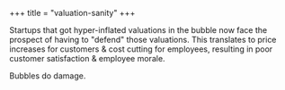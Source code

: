 +++
title = "valuation-sanity"
+++

Startups that got hyper-inflated valuations in the bubble now face the prospect of having to "defend" those valuations. This translates to price increases for customers & cost cutting for employees, resulting in poor customer satisfaction & employee morale.

Bubbles do damage.